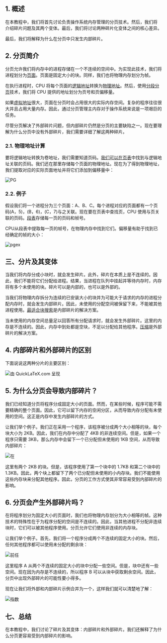 ## 1. 概述

在本教程中，我们将首先讨论负责操作系统内存管理的分页技术。然后，我们将 介绍碎片问题及其两个变体。最后，我们将讨论两种碎片化变体之间的核心差异。

最后，我们将解释为什么在分页中只发生内部碎片。

## 2. 分页简介

分页允许我们将内存中的进程存储在一个不连续的空间中。为实现此技术，我们将进程划分为[页面](https://en.wikipedia.org/wiki/Page_(computer_memory))。页面是固定大小的块。同样，我们也将物理内存划分为帧。

在执行进程时，CPU 将每个页面的[逻辑地址](https://en.wikipedia.org/wiki/Logical_address)转换为[物理地址](https://en.wikipedia.org/wiki/Physical_address)。然后，使用[分段分页](https://www.baeldung.com/cs/segmented-paging-vs-paged-segmentation)技术，我们将 CPU 提供的地址划分为页号和页偏移量。

如果[虚拟地址](https://www.baeldung.com/cs/virtual-memory)很大，页面在分页时会占用很大的实际内存空间。复杂的程序往往很大并且占用大量内存。因此，通过分页管理主内存对于操作系统来说是一项艰巨的任务。

尽管分页解决了外部碎片问题，但内部碎片仍然是分页的主要缺陷之一。现在要理解为什么分页中没有外部碎片，我们需要详细了解这两种碎片。

### 2.1. 物理地址计算

要将逻辑地址转换为卷地址，我们需要知道页码。[我们可以在页表](https://en.wikipedia.org/wiki/Page_table)中找到与逻辑地址关联的页码。我们还在那里存储每个页面的物理地址。现在为了得到物理地址，我们提取对应的实际页面地址并将它们添加到偏移量中：

![PG](https://www.baeldung.com/wp-content/uploads/sites/4/2021/10/pg.png)

### 2.2. 例子

假设我们将一个进程分为三个页面：A、B、C。每个进程对应的页面都有一个页码(A，5)，(B，6)，(C，7)与之关联。现在要在页表中查找页，CPU 使用与页关联的页码。[段表](https://en.wikipedia.org/wiki/Memory_segmentation)存储每一页的页码和帧号。

CPU从段表中提取每一页的帧号，在物理内存中找到它们。偏移量有助于找到已经确定的帧的大小：

![pgex](https://www.baeldung.com/wp-content/uploads/sites/4/2021/10/pgex.png)

## 三、分片及其变体

当我们将内存分成小块时，就会发生碎片。此外，碎片在本质上是不连续的。因此，我们不能将它们分配给进程。结果，当进程在队列中挂起并等待内存时，内存将有多个未使用的块。碎片可以是内部的，也可以是外部的。

当我们将物理内存拆分为连续的已安装大小的块并为可能大于请求的内存的进程分配内存时，就会发生内部碎片。因此，未使用的分配空间被保留下来，不能被其他进程使用。[最适合块搜索](https://en.wikipedia.org/wiki/Fragmentation_(computing))是内部碎片的解决方案。

当未使用的内存空间总量足以回答所有分配请求时，就会发生外部碎片。这里的内存是不连续的。因此，内存中到处都是空块，不足以分配给其他程序。[压缩](https://en.wikipedia.org/wiki/Fragmentation_(computing))是外部碎片的解决方案。

## 4. 内部碎片和外部碎片的区别

下面说说这两种分片的主要区别：

![由 QuickLaTeX.com 呈现](https://www.baeldung.com/wp-content/ql-cache/quicklatex.com-8ba55f38127c53b40a92c8f8e1739980_l3.svg)

## 5. 为什么分页会导致内部碎片？

我们已经知道分页将程序分成固定大小的页面。然而，在某些时候，程序可能不需要精确的整个页面。因此，它可以留下内存的空闲分区，从而导致内存分配有未使用的空间。这正是内存中发生内部碎片的方式。

让我们举个例子。我们正在采用一个程序，该程序被分成两个大小相等的块，每个块大小为 2KB。因此，我们在内存中分配了 4KB 的非连续空间。但是，如果一个程序只需要 3KB，那么内存中会留下一个已分配但未使用的 1KB 空间，从而导致内部碎片：

![在](https://www.baeldung.com/wp-content/uploads/sites/4/2021/10/in-1536x1180-1-1024x787.png)

这里有两个 2KB 的块。但是，该程序使用了第一个块中的 1.7KB 和第二个块中的 1.3KB。因此，两个块上都留下了两个已分配但未使用的小内存块。我们不能使用这些内存块来分配其他程序。因此，分页的工作方式使其非常容易受到内部碎片的影响。

## 6. 分页会产生外部碎片吗？

在将程序划分为固定大小的页面时，我们也将物理内存划分为大小相等的帧。这种技术的特殊性在于为程序分配的空间是不连续的。因此，当其他进程不分配非连续块时，它们可以被其他程序使用。分页允许它们使用非连续的内存块。

让我们举个例子。首先，我们将一个程序分成两个不连续的固定大小的块。然后，任何其他程序都可以使用未分配的剩余块：

![前任](https://www.baeldung.com/wp-content/uploads/sites/4/2021/10/ex-1536x1186-1-1024x791.png)

这里程序 A 从两个不连续的固定大小的块中分配一些空间。但是，块中还有一些空间。现在因为内存是不连续的，所以程序 B 可以从块中获取剩余空间。因此，分页中出现外部碎片的可能性要小得多。

现在让我们将外部和内部碎片示例合并为一个，这样我们就可以清楚地了解：

![指数](https://www.baeldung.com/wp-content/uploads/sites/4/2021/10/inex-1536x1171-1-1024x781.png)

## 七、总结

在本教程中，我们讨论了碎片及其变体：内部碎片和外部碎片。我们还解释了为什么分页更容易受到内部碎片的影响。